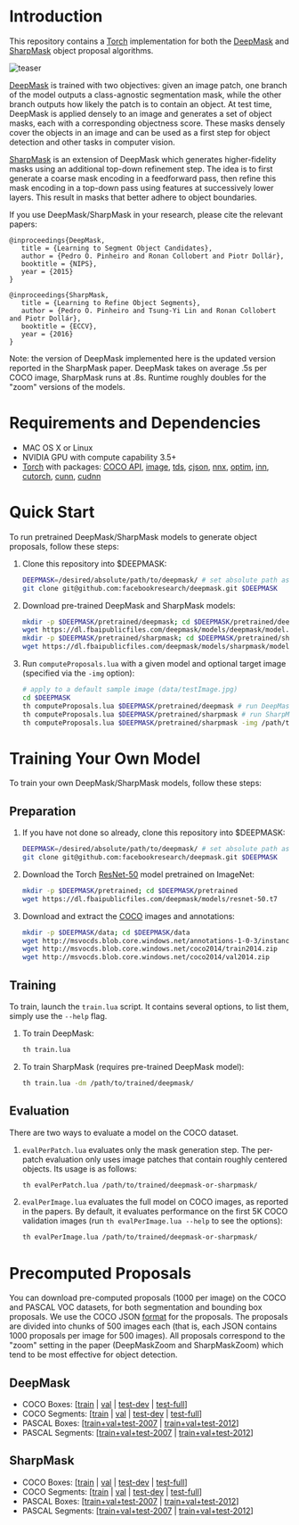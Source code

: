 # Introduction
This repository contains a [Torch](http://torch.ch) implementation for both the [DeepMask](http://arxiv.org/abs/1506.06204) and [SharpMask](http://arxiv.org/abs/1603.08695) object proposal algorithms.

![teaser](https://raw.githubusercontent.com/facebookresearch/deepmask/master/data/teaser.png)

[DeepMask](http://arxiv.org/abs/1506.06204) is trained with two objectives: given an image patch, one branch of the model outputs a class-agnostic segmentation mask, while the other branch outputs how likely the patch is to contain an object. At test time, DeepMask is applied densely to an image and generates a set of object masks, each with a corresponding objectness score. These masks densely cover the objects in an image and can be used as a first step for object detection and other tasks in computer vision.

[SharpMask](http://arxiv.org/abs/1603.08695) is an extension of DeepMask which generates higher-fidelity masks using an additional top-down refinement step. The idea is to first generate a coarse mask encoding in a feedforward pass, then refine this mask encoding in a top-down pass using features at successively lower layers. This result in masks that better adhere to object boundaries.

If you use DeepMask/SharpMask in your research, please cite the relevant papers:
```
@inproceedings{DeepMask,
   title = {Learning to Segment Object Candidates},
   author = {Pedro O. Pinheiro and Ronan Collobert and Piotr Dollár},
   booktitle = {NIPS},
   year = {2015}
}
```
```
@inproceedings{SharpMask,
   title = {Learning to Refine Object Segments},
   author = {Pedro O. Pinheiro and Tsung-Yi Lin and Ronan Collobert and Piotr Dollár},
   booktitle = {ECCV},
   year = {2016}
}
```
Note: the version of DeepMask implemented here is the updated version reported in the SharpMask paper. DeepMask takes on average .5s per COCO image, SharpMask runs at .8s. Runtime roughly doubles for the "zoom" versions of the models.

# Requirements and Dependencies
* MAC OS X or Linux
* NVIDIA GPU with compute capability 3.5+
* [Torch](http://torch.ch) with packages: [COCO API](https://github.com/pdollar/coco), [image](https://github.com/torch/image), [tds](https://github.com/torch/tds), [cjson](https://github.com/clementfarabet/lua---json), [nnx](https://github.com/clementfarabet/lua---nnx), [optim](https://github.com/torch/optim), [inn](https://github.com/szagoruyko/imagine-nn), [cutorch](https://github.com/torch/cutorch), [cunn](https://github.com/torch/cunn), [cudnn](https://github.com/soumith/cudnn.torch)

# Quick Start
To run pretrained DeepMask/SharpMask models to generate object proposals, follow these steps:

1. Clone this repository into $DEEPMASK:

   ```bash
   DEEPMASK=/desired/absolute/path/to/deepmask/ # set absolute path as desired
   git clone git@github.com:facebookresearch/deepmask.git $DEEPMASK
   ```

2. Download pre-trained DeepMask and SharpMask models:

   ```bash
   mkdir -p $DEEPMASK/pretrained/deepmask; cd $DEEPMASK/pretrained/deepmask
   wget https://dl.fbaipublicfiles.com/deepmask/models/deepmask/model.t7
   mkdir -p $DEEPMASK/pretrained/sharpmask; cd $DEEPMASK/pretrained/sharpmask
   wget https://dl.fbaipublicfiles.com/deepmask/models/sharpmask/model.t7
   ```

3. Run `computeProposals.lua` with a given model and optional target image (specified via the `-img` option):

   ```bash
   # apply to a default sample image (data/testImage.jpg)
   cd $DEEPMASK
   th computeProposals.lua $DEEPMASK/pretrained/deepmask # run DeepMask
   th computeProposals.lua $DEEPMASK/pretrained/sharpmask # run SharpMask
   th computeProposals.lua $DEEPMASK/pretrained/sharpmask -img /path/to/image.jpg
   ```


# Training Your Own Model
To train your own DeepMask/SharpMask models, follow these steps:

## Preparation
1. If you have not done so already, clone this repository into $DEEPMASK:

   ```bash
   DEEPMASK=/desired/absolute/path/to/deepmask/ # set absolute path as desired
   git clone git@github.com:facebookresearch/deepmask.git $DEEPMASK
   ```

2. Download the Torch [ResNet-50](https://dl.fbaipublicfiles.com/deepmask/models/resnet-50.t7) model pretrained on ImageNet:

   ```bash
   mkdir -p $DEEPMASK/pretrained; cd $DEEPMASK/pretrained
   wget https://dl.fbaipublicfiles.com/deepmask/models/resnet-50.t7
   ```

3. Download and extract the [COCO](http://mscoco.org/) images and annotations:

   ```bash
   mkdir -p $DEEPMASK/data; cd $DEEPMASK/data
   wget http://msvocds.blob.core.windows.net/annotations-1-0-3/instances_train-val2014.zip
   wget http://msvocds.blob.core.windows.net/coco2014/train2014.zip
   wget http://msvocds.blob.core.windows.net/coco2014/val2014.zip
   ```

## Training
To train, launch the `train.lua` script. It contains several options, to list them, simply use the `--help` flag.

1. To train DeepMask:

   ```bash
   th train.lua
   ```

2. To train SharpMask (requires pre-trained DeepMask model):

   ```bash
   th train.lua -dm /path/to/trained/deepmask/
   ```

## Evaluation
There are two ways to evaluate a model on the COCO dataset.

1. `evalPerPatch.lua` evaluates only the mask generation step. The per-patch evaluation only uses image patches that contain roughly centered objects. Its usage is as follows:

   ```bash
   th evalPerPatch.lua /path/to/trained/deepmask-or-sharpmask/
   ```

2. `evalPerImage.lua` evaluates the full model on COCO images, as reported in the papers. By default, it evaluates performance on the first 5K COCO validation images (run `th evalPerImage.lua --help` to see the options):

   ```bash
   th evalPerImage.lua /path/to/trained/deepmask-or-sharpmask/
   ```


# Precomputed Proposals

You can download pre-computed proposals (1000 per image) on the COCO and PASCAL VOC datasets, for both segmentation and bounding box proposals. We use the COCO JSON [format](http://mscoco.org/dataset/#format) for the proposals. The proposals are divided into chunks of 500 images each (that is, each JSON contains 1000 proposals per image for 500 images). All proposals correspond to the "zoom" setting in the paper (DeepMaskZoom and SharpMaskZoom) which tend to be most effective for object detection.

## DeepMask
* COCO Boxes: [[train](https://dl.fbaipublicfiles.com/deepmask/boxes/deepmask-coco-train-bbox.tar.gz) | [val](https://dl.fbaipublicfiles.com/deepmask/boxes/deepmask-coco-val-bbox.tar.gz) | [test-dev](https://dl.fbaipublicfiles.com/deepmask/boxes/deepmask-coco-test-dev-bbox.tar.gz) | [test-full](https://dl.fbaipublicfiles.com/deepmask/boxes/deepmask-coco-test-full-bbox.tar.gz)]
* COCO Segments: [[train](https://dl.fbaipublicfiles.com/deepmask/segms/deepmask-coco-train.tar.gz) | [val](https://dl.fbaipublicfiles.com/deepmask/segms/deepmask-coco-val.tar.gz) | [test-dev](https://dl.fbaipublicfiles.com/deepmask/segms/deepmask-coco-test-dev.tar.gz) | [test-full](https://dl.fbaipublicfiles.com/deepmask/segms/deepmask-coco-test-full.tar.gz)]
* PASCAL Boxes: [[train+val+test-2007](https://dl.fbaipublicfiles.com/deepmask/boxes/deepmask-pascal07-bbox.tar.gz) | [train+val+test-2012](https://dl.fbaipublicfiles.com/deepmask/boxes/deepmask-pascal12-bbox.tar.gz)]
* PASCAL Segments: [[train+val+test-2007](https://dl.fbaipublicfiles.com/deepmask/segms/deepmask-pascal07.tar.gz) | [train+val+test-2012](https://dl.fbaipublicfiles.com/deepmask/segms/deepmask-pascal12.tar.gz)]

## SharpMask
* COCO Boxes: [[train](https://dl.fbaipublicfiles.com/deepmask/boxes/sharpmask-coco-train-bbox.tar.gz) | [val](https://dl.fbaipublicfiles.com/deepmask/boxes/sharpmask-coco-val-bbox.tar.gz) | [test-dev](https://dl.fbaipublicfiles.com/deepmask/boxes/sharpmask-coco-test-dev-bbox.tar.gz) | [test-full](https://dl.fbaipublicfiles.com/deepmask/boxes/sharpmask-coco-test-full-bbox.tar.gz)]
* COCO Segments: [[train](https://dl.fbaipublicfiles.com/deepmask/segms/sharpmask-coco-train.tar.gz) | [val](https://dl.fbaipublicfiles.com/deepmask/segms/sharpmask-coco-val.tar.gz) | [test-dev](https://dl.fbaipublicfiles.com/deepmask/segms/sharpmask-coco-test-dev.tar.gz) | [test-full](https://dl.fbaipublicfiles.com/deepmask/segms/sharpmask-coco-test-full.tar.gz)]
* PASCAL Boxes: [[train+val+test-2007](https://dl.fbaipublicfiles.com/deepmask/boxes/sharpmask-pascal07-bbox.tar.gz) | [train+val+test-2012](https://dl.fbaipublicfiles.com/deepmask/boxes/sharpmask-pascal12-bbox.tar.gz)]
* PASCAL Segments: [[train+val+test-2007](https://dl.fbaipublicfiles.com/deepmask/segms/sharpmask-pascal07.tar.gz) | [train+val+test-2012](https://dl.fbaipublicfiles.com/deepmask/segms/sharpmask-pascal12.tar.gz)]

